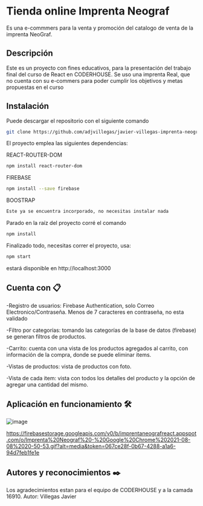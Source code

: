 # Tienda online Imprenta Neograf
Es una e-commmers para la venta y promoción del catalogo de venta de la imprenta NeoGraf.

## Descripción

Este es un proyecto con fines educativos, para la presentación del trabajo final del curso de React en CODERHOUSE. Se uso una imprenta Real, que no cuenta con su e-commers para poder cumplir los objetivos y metas propuestas en el curso

## Instalación

Puede descargar el repositorio con el siguiente comando

```bash
git clone https://github.com/adjvillegas/javier-villegas-imprenta-neograf.git
```
El proyecto emplea las siguientes dependencias:

REACT-ROUTER-DOM
```bash
npm install react-router-dom
```

FIREBASE
```bash
npm install --save firebase
```

BOOSTRAP
```bash
Este ya se encuentra incorporado, no necesitas instalar nada
```

Parado en la raíz del proyecto corré el comando
```bash
npm install
```

Finalizado todo, necesitas correr el proyecto, usa:
```bash
npm start
```
estará disponible en http://localhost:3000

## Cuenta con 📋
-Registro de usuarios: Firebase Authentication, solo Correo Electronico/Contraseña. Menos de 7 caracteres en contraseña, no esta validado

-Filtro por categorías: tomando las categorías de la base de datos (firebase) se generan filtros de productos.

-Carrito: cuenta con una vista de los productos agregados al carrito, con información de la compra, donde se puede eliminar items.

-Vistas de productos: vista de productos con foto.

-Vista de cada item: vista con todos los detalles del producto y la opción de agregar una cantidad del mismo.


## Aplicación en funcionamiento 🛠️

![image](https://firebasestorage.googleapis.com/v0/b/imprentaneografreact.appspot.com/o/Imprenta%20Neograf%20-%20Google%20Chrome%202021-08-08%2020-50-53.gif?alt=media&token=067ce28f-0b67-4288-a1a6-94d7feb1fe1e)

https://firebasestorage.googleapis.com/v0/b/imprentaneografreact.appspot.com/o/Imprenta%20Neograf%20-%20Google%20Chrome%202021-08-08%2020-50-53.gif?alt=media&token=067ce28f-0b67-4288-a1a6-94d7feb1fe1e

## Autores y reconocimientos ✒️
Los agradecimientos estan para el equipo de CODERHOUSE y a la camada 16910.
Autor: Villegas Javier


